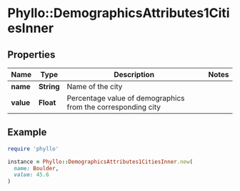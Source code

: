 # Phyllo::DemographicsAttributes1CitiesInner

## Properties

| Name | Type | Description | Notes |
| ---- | ---- | ----------- | ----- |
| **name** | **String** | Name of the city |  |
| **value** | **Float** | Percentage value of demographics from the corresponding city |  |

## Example

```ruby
require 'phyllo'

instance = Phyllo::DemographicsAttributes1CitiesInner.new(
  name: Boulder,
  value: 45.6
)
```

